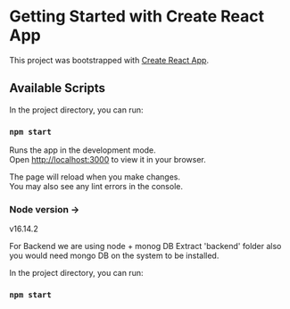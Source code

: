 # Getting Started with Create React App

This project was bootstrapped with [Create React App](https://github.com/facebook/create-react-app).

## Available Scripts

In the project directory, you can run:

### `npm start`

Runs the app in the development mode.\
Open [http://localhost:3000](http://localhost:3000) to view it in your browser.

The page will reload when you make changes.\
You may also see any lint errors in the console.
### Node version ->
v16.14.2

For Backend we are using node + monog DB
Extract 'backend' folder also you would need mongo DB on the system to be installed.

In the project directory, you can run:

### `npm start`

